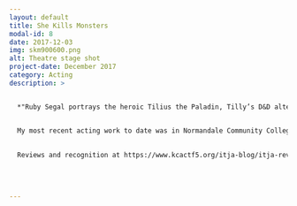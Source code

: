 ```yaml
---
layout: default
title: She Kills Monsters
modal-id: 8
date: 2017-12-03
img: skm900600.png
alt: Theatre stage shot
project-date: December 2017
category: Acting
description: >


  *"Ruby Segal portrays the heroic Tilius the Paladin, Tilly’s D&D alter ego, perfectly. She’s quirky, skipping about the stage in full armor, but retains the youth that her character never got the chance to grow out of. Segal also shines in moments where the play’s comedy slows down into heartfelt moments of drama."*


  My most recent acting work to date was in Normandale Community College Theatre's production of "She Kills Monsters", a kick-ass contemporary one act play about Dungeons & Dragons. I played the leading role of Tilly Evans/ Tillius the Paladin, the younger sister of Agnes Evans who tragically died at age 16 and whom her sister is now getting to magically reconnect with through Tilly's old D&D games. It was so much fun being decked out in full armor, kicking ass and slaying monsters left & right with intricate stage combat and sword work. My performance earned me a nomination for the Irene Ryans Acting scholarship competition, awarded through the Kennedy Center for Performing Arts College Theatre Festival. The production also earned an encore performance in Des Moines at the Region 5 Kennedy Center College Theatre festival for an audience for 12,000.
  
  
  Reviews and recognition at https://www.kcactf5.org/itja-blog/itja-reviews-she-kills-monsters-antigone-gruesome-playground-injuries
  
  
  
  
---
```


